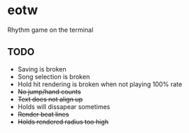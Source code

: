 # eotw

Rhythm game on the terminal

## TODO

* Saving is broken
* Song selection is broken
* Hold hit rendering is broken when not playing 100% rate
* ~~No jump/hand counts~~
* ~~Text does not align up~~
* Holds will dissapear sometimes
* ~~Render beat lines~~
* ~~Holds rendered radius too high~~